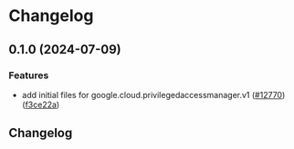 # Changelog

## 0.1.0 (2024-07-09)


### Features

* add initial files for google.cloud.privilegedaccessmanager.v1 ([#12770](https://github.com/googleapis/google-cloud-python/issues/12770)) ([f3ce22a](https://github.com/googleapis/google-cloud-python/commit/f3ce22ae8e51f75d5e7e26465373c2cacde4455d))

## Changelog

